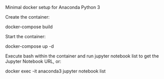 Minimal docker setup for Anaconda Python 3

Create the container:

docker-compose build

Start the container:

docker-compose up -d

Execute bash within the container and run jupyter notebook list to get the Jupyter Notebook URL, or:

docker exec -it anaconda3 jupyter notebook list
